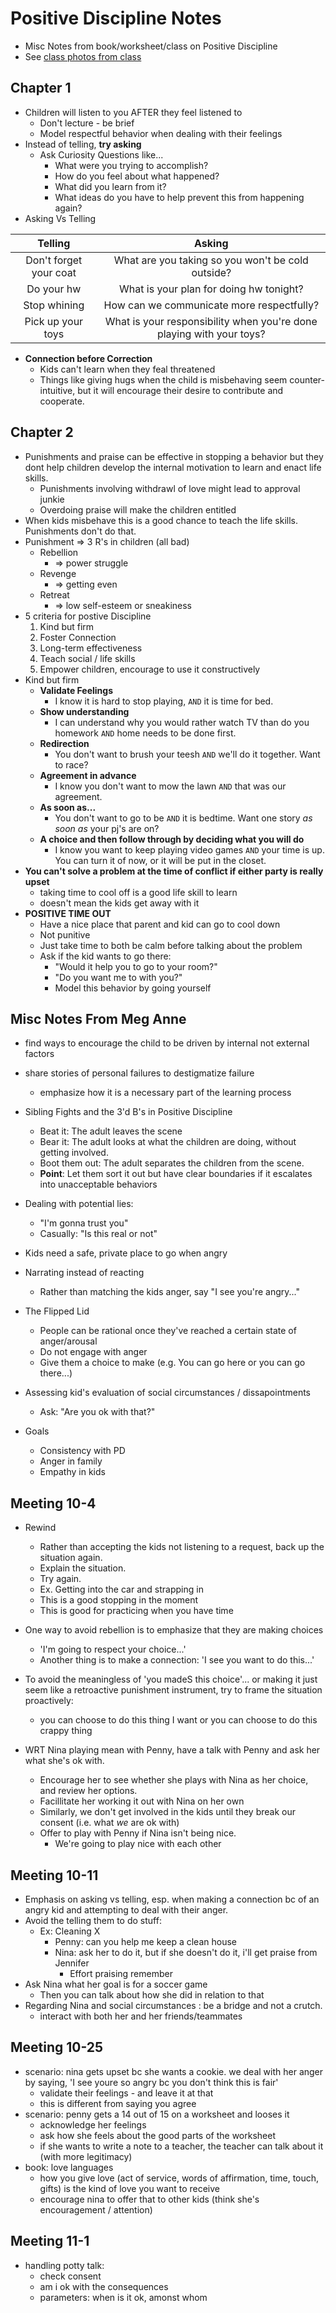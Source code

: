 Positive Discipline Notes
=====================

- Misc Notes from book/worksheet/class on Positive Discipline
- See [class photos from class](/misc/positive-discipline-class-photos)

## Chapter 1
- Children will listen to you AFTER they feel listened to
    - Don't lecture - be brief
    - Model respectful behavior when dealing with their feelings
- Instead of telling, **try asking**
    - Ask Curiosity Questions like...
        - What were you trying to accomplish?
        - How do you feel about what happened?
        - What did you learn from it?
        - What ideas do you have to help prevent this from happening again?
- Asking Vs Telling

| Telling | Asking |
| :---: | :---: |  
| Don't forget your coat  | What are you taking so you won't be cold outside? | 
| Do your hw | What is your plan for doing hw tonight?  |
| Stop whining | How can we communicate more respectfully?  |
| Pick up your toys | What is your responsibility when you're done playing with your toys?  |

- **Connection before Correction**
    - Kids can't learn when they feal threatened
    - Things like giving hugs when the child is misbehaving seem counter-intuitive, but it will encourage their desire to contribute and cooperate.
    

## Chapter 2
- Punishments and praise can be effective in stopping a behavior but they dont help children develop the internal motivation to learn and enact life skills.
    - Punishments involving withdrawl of love might lead to approval junkie
    - Overdoing praise will make the children entitled
- When kids misbehave this is a good chance to teach the life skills.  Punishments don't do that.
- Punishment => 3 R's in children (all bad)
    - Rebellion
        - => power struggle
    - Revenge
        - => getting even
    - Retreat
        - => low self-esteem or sneakiness
- 5 criteria for postive Discipline
    1. Kind but firm
    2. Foster Connection
    3. Long-term effectiveness
    4. Teach social / life skills
    5. Empower children, encourage to use it constructively
- Kind but firm
    - **Validate Feelings**
        - I know it is hard to stop playing, `AND` it is time for bed.
    - **Show understanding**
        - I can understand why you would rather watch TV than do you homework `AND` home needs to be done first.
    - **Redirection**
        - You don't want to brush your teesh `AND` we'll do it together.  Want to race?
    - **Agreement in advance**
        - I know you don't want to mow the lawn `AND` that was our agreement.
    - **As soon as...**
        - You don't want to go to be `AND` it is bedtime.  Want one story *as soon as* your pj's are on?
    - **A choice and then follow through by deciding what you will do**
        - I know you want to keep playing video games `AND` your time is up.  You can turn it of now, or it will be put in the closet.
- **You can't solve a problem at the time of conflict if either party is really upset**
    - taking time to cool off is a good life skill to learn
    - doesn't mean the kids get away with it
- **POSITIVE TIME OUT**
    - Have a nice place that parent and kid can go to cool down
    - Not punitive
    - Just take time to both be calm before talking about the problem
    - Ask if the kid wants to go there:
        - "Would it help you to go to your room?"
        - "Do you want me to with you?"
        - Model this behavior by going yourself

## Misc Notes From Meg Anne

- find ways to encourage the child to be driven by internal not external factors
- share stories of personal failures to destigmatize failure
    - emphasize how it is a necessary part of the learning process
- Sibling Fights and the 3'd B's in Positive Discipline
    - Beat it: The adult leaves the scene
    - Bear it: The adult looks at what the children are doing, without getting involved.
    - Boot them out: The adult separates the children from the scene.
    - **Point**: Let them sort it out but have clear boundaries if it escalates into unacceptable behaviors
- Dealing with potential lies:
    - "I'm gonna trust you"
    - Casually: "Is this real or not"
- Kids need a safe, private place to go when angry
- Narrating instead of reacting
    - Rather than matching the kids anger, say "I see you're angry..."
- The Flipped Lid
    - People can be rational once they've reached a certain state of anger/arousal
    - Do not engage with anger
    - Give them a choice to make (e.g. You can go here or you can go there...)
- Assessing kid's evaluation of social circumstances / dissapointments
    - Ask: "Are you ok with that?"

- Goals
    - Consistency with PD
    - Anger in family
    - Empathy in kids 

## Meeting 10-4

- Rewind
    - Rather than accepting the kids not listening to a request, back up the situation again.
    - Explain the situation.
    - Try again.
    - Ex. Getting into the car and strapping in
    - This is a good stopping in the moment
    - This is good for practicing when you have time

- One way to avoid rebellion is to emphasize that they are making choices
    - 'I'm going to respect your choice...'
    - Another thing is to make a connection: 'I see you want to do this...'

- To avoid the meaningless of 'you madeS this choice'... or making it just seem like a retroactive punishment instrument, try to frame the situation proactively: 
    - you can choose to do this thing I want or you can choose to do this crappy thing

- WRT Nina playing mean with Penny, have a talk with Penny and ask her what she's ok with.
    - Encourage her to see whether she plays with Nina as her choice, and review her options.
    - Facillitate her working it out with Nina on her own
    - Similarly, we don't get involved in the kids until they break our consent (i.e. what *we* are ok with)
    - Offer to play with Penny if Nina isn't being nice.
        - We're going to play nice with each other

## Meeting 10-11

- Emphasis on asking vs telling, esp. when making a connection bc of an angry kid and attempting to deal with their anger.
- Avoid the telling them to do stuff:
    - Ex: Cleaning X
        - Penny: can you help me keep a clean house
        - Nina: ask her to do it, but if she doesn't do it, i'll get praise from Jennifer
            - Effort praising remember
- Ask Nina what her goal is for a soccer game
    - Then you can talk about how she did in relation to that
- Regarding Nina and social circumstances : be a bridge and not a crutch.
    - interact with both her and her friends/teammates

## Meeting 10-25

- scenario: nina gets upset bc she wants a cookie.  we deal with her anger by saying, 'I see youre so angry bc you don't think this is fair'
    - validate their feelings - and leave it at that
    - this is different from saying you agree
- scenario: penny gets a 14 out of 15 on a worksheet and looses it
    - acknowledge her feelings
    - ask how she feels about the good parts of the worksheet
    - if she wants to write a note to a teacher, the teacher can talk about it (with more legitimacy)
- book: love languages
    - how you give love (act of service, words of affirmation, time, touch, gifts) is the kind of love you want to receive
    - encourage nina to offer that to other kids (think she's encouragement / attention)


## Meeting 11-1

- handling potty talk:
    - check consent
    - am i ok with the consequences
    - parameters: when is it ok, amonst whom
 